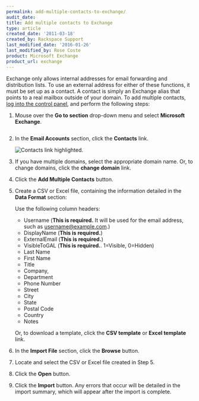 ```yaml
---
permalink: add-multiple-contacts-to-exchange/
audit_date:
title: Add multiple contacts to Exchange
type: article
created_date: '2011-03-18'
created_by: Rackspace Support
last_modified_date: '2016-01-26'
last_modified_by: Rose Coste
product: Microsoft Exchange
product_url: exchange
---
```


Exchange only allows internal addresses for email forwarding and
distribution lists. To use an external address for either of these
functions, it must be set up as a contact. A contact is simply an
Exchange alias that points to a real mailbox outside of your domain. To
add multiple contacts, [log into the control
panel](https://apps.rackspace.com/?cp), and perform the following
steps:

1. Mouse over the **Go to section** drop-down menu and select
   **Microsoft Exchange**.

   <img src="{% asset_path exchange/add-multiple-contacts-to-exchange/cpnavme.gif %}" alt="" />

2. In the **Email Accounts** section, click the **Contacts** link.

   <img src="{% asset_path exchange/add-multiple-contacts-to-exchange/cp_me_editcontact_002.GIF %}" alt="Contacts link highlighted." />

3. If you have multiple domains, select the appropriate domain name.
   Or, to change domains, click the **change domain** link.

4. Click the **Add Multiple Contacts** button.

5. Create a CSV or Excel file, containing the information detailed in
   the **Data Format** section:

   Use the following column headers:

   - Username (**This is required.** It will be used for the email address, such as username@example.com.)
   - DisplayName (**This is required.**)
   - ExternalEmail (**This is required.**)
   - VisibleToGAL (**This is required.**. 1=Visible, 0=Hidden)
   - Last Name
   - First Name
   - Title
   - Company,
   - Department
   - Phone Number
   - Street
   - City
   - State
   - Postal Code
   - Country
   - Notes

   Or, to download a template, click the **CSV template** or **Excel
   template** link.

6. In the **Import File** section, click the **Browse** button.

7.  Locate and select the CSV or Excel file created in Step 5.

8.  Click the **Open** button.

9.  Click the **Import** button. Any errors that occur will be detailed
    in the import summary, which will appear after the import
    is complete.
